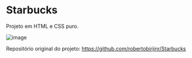 # Starbucks

Projeto em HTML e CSS puro.

![image](https://user-images.githubusercontent.com/13575694/136295450-5b571d21-b0bd-46cd-a822-7363a06b8d75.png)


Repositório original do projeto: https://github.com/robertobirijnr/Starbucks
